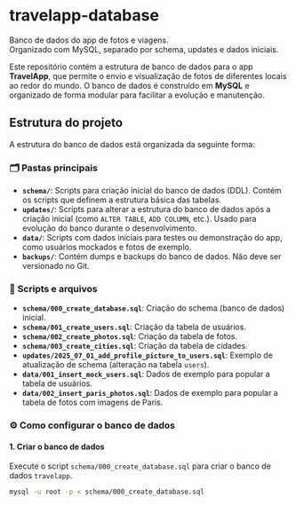 # travelapp-database

Banco de dados do app de fotos e viagens.  
Organizado com MySQL, separado por schema, updates e dados iniciais.

Este repositório contém a estrutura de banco de dados para o app **TravelApp**, que permite o envio e visualização de fotos de diferentes locais ao redor do mundo. O banco de dados é construído em **MySQL** e organizado de forma modular para facilitar a evolução e manutenção.

## Estrutura do projeto

A estrutura do banco de dados está organizada da seguinte forma:

### 🗂️ **Pastas principais**

- **`schema/`**: Scripts para criação inicial do banco de dados (DDL). Contém os scripts que definem a estrutura básica das tabelas.
- **`updates/`**: Scripts para alterar a estrutura do banco de dados após a criação inicial (como `ALTER TABLE`, `ADD COLUMN`, etc.). Usado para evolução do banco durante o desenvolvimento.
- **`data/`**: Scripts com dados iniciais para testes ou demonstração do app, como usuários mockados e fotos de exemplo.
- **`backups/`**: Contém dumps e backups do banco de dados. Não deve ser versionado no Git.

### 📝 **Scripts e arquivos**

- **`schema/000_create_database.sql`**: Criação do schema (banco de dados) inicial.
- **`schema/001_create_users.sql`**: Criação da tabela de usuários.
- **`schema/002_create_photos.sql`**: Criação da tabela de fotos.
- **`schema/003_create_cities.sql`**: Criação da tabela de cidades.
- **`updates/2025_07_01_add_profile_picture_to_users.sql`**: Exemplo de atualização de schema (alteração na tabela `users`).
- **`data/001_insert_mock_users.sql`**: Dados de exemplo para popular a tabela de usuários.
- **`data/002_insert_paris_photos.sql`**: Dados de exemplo para popular a tabela de fotos com imagens de Paris.

### ⚙️ **Como configurar o banco de dados**

#### 1. **Criar o banco de dados**
Execute o script `schema/000_create_database.sql` para criar o banco de dados `travelapp`.

```bash
mysql -u root -p < schema/000_create_database.sql
